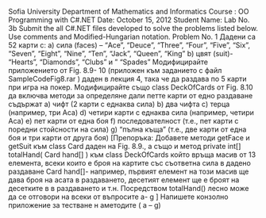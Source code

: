 Sofia University
Department of Mathematics and Informatics
Course : OO Programming with C#.NET
Date: October 15, 2012
Student Name:
Lab No. 3b
Submit the all C#.NET files developed to solve the problems listed below. Use comments and
Modified-Hungarian notation.
Problem No. 1
Дадени са 52 карти с:
a) сила (faces) – “Ace”, “Deuce”, “Three”, “Four”, “Five”, “Six”,
“Seven”, “Eight”, “Nine”, “Ten”, “Jack”, “Queen”, “King”
b) цвят (suit)- “Hearts”, “Diamonds”, “Clubs” и ” “Spades”
Модифицирайте приложението от Fig. 8.9- 10 (приложен към заданието с файл
SampleCodeFig8.rar ) даден в лекция 4, така че да раздава по 5 карти при игра
на покер.
Модифицирайте също class DeckOfCards от Fig. 8.10 да включва методи за
определяне дали петте карти от едно раздаване съдържат
a) чифт (2 карти с еднаква сила)
b) два чифта
c) терца (например, три Аса)
d) четири карти с еднаква сила (например, четири Аса)
e) пет карти от една боя
f) последователност (т.е., пет карти с поредни стойсности на сила)
g) “пълна къща” (т.е., две карти от една боя и три карти от друга боя)
[Препоръка: Добавете методи getFace и getSuit към class Card даден на Fig.
8.9., а също и метод private int[] totalHand( Card hand[] ) към class
DeckOfCards който връща масив от 13 елемента, всеки които е броя на картите със
съответна сила в дадено раздаване Card hand[]- например, първият елемент на този
масив ще дава броя на асата в раздаването, десетият елемент ще е броят на
десетките в в раздаването и т.н. Посредством totalHand() лесно може да се
отговори на всеки от въпросите a- g ]
Напишете конзолно приложение за тестване н аметодите ( a – g)
